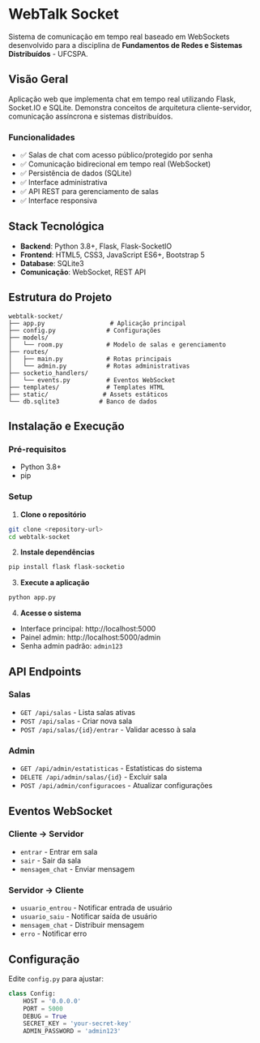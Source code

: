 # WebTalk Socket

Sistema de comunicação em tempo real baseado em WebSockets desenvolvido para a disciplina de **Fundamentos de Redes e Sistemas Distribuídos** - UFCSPA.

## Visão Geral

Aplicação web que implementa chat em tempo real utilizando Flask, Socket.IO e SQLite. Demonstra conceitos de arquitetura cliente-servidor, comunicação assíncrona e sistemas distribuídos.

### Funcionalidades

- ✅ Salas de chat com acesso público/protegido por senha
- ✅ Comunicação bidirecional em tempo real (WebSocket)
- ✅ Persistência de dados (SQLite)
- ✅ Interface administrativa
- ✅ API REST para gerenciamento de salas
- ✅ Interface responsiva

## Stack Tecnológica

- **Backend**: Python 3.8+, Flask, Flask-SocketIO
- **Frontend**: HTML5, CSS3, JavaScript ES6+, Bootstrap 5
- **Database**: SQLite3
- **Comunicação**: WebSocket, REST API

## Estrutura do Projeto

```
webtalk-socket/
├── app.py                  # Aplicação principal
├── config.py              # Configurações
├── models/
│   └── room.py            # Modelo de salas e gerenciamento
├── routes/
│   ├── main.py            # Rotas principais
│   └── admin.py           # Rotas administrativas
├── socketio_handlers/
│   └── events.py          # Eventos WebSocket
├── templates/             # Templates HTML
├── static/               # Assets estáticos
└── db.sqlite3           # Banco de dados
```

## Instalação e Execução

### Pré-requisitos
- Python 3.8+
- pip

### Setup

1. **Clone o repositório**
```bash
git clone <repository-url>
cd webtalk-socket
```

2. **Instale dependências**
```bash
pip install flask flask-socketio
```

3. **Execute a aplicação**
```bash
python app.py
```

4. **Acesse o sistema**
- Interface principal: http://localhost:5000
- Painel admin: http://localhost:5000/admin
- Senha admin padrão: `admin123`

## API Endpoints

### Salas
- `GET /api/salas` - Lista salas ativas
- `POST /api/salas` - Criar nova sala
- `POST /api/salas/{id}/entrar` - Validar acesso à sala

### Admin
- `GET /api/admin/estatisticas` - Estatísticas do sistema
- `DELETE /api/admin/salas/{id}` - Excluir sala
- `POST /api/admin/configuracoes` - Atualizar configurações

## Eventos WebSocket

### Cliente → Servidor
- `entrar` - Entrar em sala
- `sair` - Sair da sala
- `mensagem_chat` - Enviar mensagem

### Servidor → Cliente
- `usuario_entrou` - Notificar entrada de usuário
- `usuario_saiu` - Notificar saída de usuário
- `mensagem_chat` - Distribuir mensagem
- `erro` - Notificar erro

## Configuração

Edite `config.py` para ajustar:

```python
class Config:
    HOST = '0.0.0.0'
    PORT = 5000
    DEBUG = True
    SECRET_KEY = 'your-secret-key'
    ADMIN_PASSWORD = 'admin123'
```